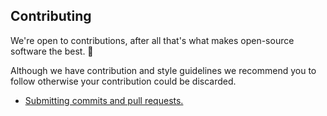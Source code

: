 ## Contributing
We're open to contributions, after all that's what makes open-source software the best. 💪

Although we have contribution and style guidelines we recommend you to follow otherwise your contribution could be discarded.

- [Submitting commits and pull requests.](./CONTRUBUTING.md)